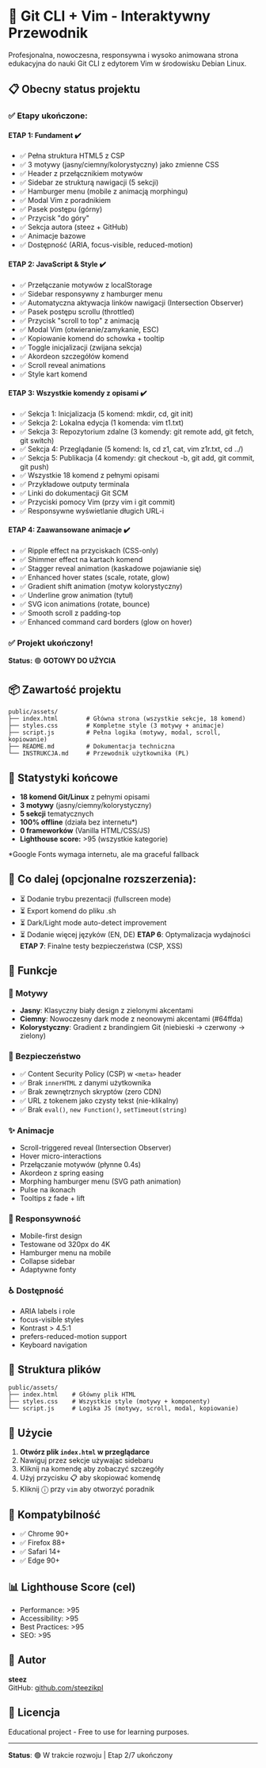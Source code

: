 # 🚀 Git CLI + Vim - Interaktywny Przewodnik

Profesjonalna, nowoczesna, responsywna i wysoko animowana strona edukacyjna do nauki Git CLI z edytorem Vim w środowisku Debian Linux.

## 📋 Obecny status projektu

### ✅ Etapy ukończone:

#### **ETAP 1: Fundament** ✔️
- ✅ Pełna struktura HTML5 z CSP
- ✅ 3 motywy (jasny/ciemny/kolorystyczny) jako zmienne CSS
- ✅ Header z przełącznikiem motywów
- ✅ Sidebar ze strukturą nawigacji (5 sekcji)
- ✅ Hamburger menu (mobile z animacją morphingu)
- ✅ Modal Vim z poradnikiem
- ✅ Pasek postępu (górny)
- ✅ Przycisk "do góry"
- ✅ Sekcja autora (steez + GitHub)
- ✅ Animacje bazowe
- ✅ Dostępność (ARIA, focus-visible, reduced-motion)

#### **ETAP 2: JavaScript & Style** ✔️
- ✅ Przełączanie motywów z localStorage
- ✅ Sidebar responsywny z hamburger menu
- ✅ Automatyczna aktywacja linków nawigacji (Intersection Observer)
- ✅ Pasek postępu scrollu (throttled)
- ✅ Przycisk "scroll to top" z animacją
- ✅ Modal Vim (otwieranie/zamykanie, ESC)
- ✅ Kopiowanie komend do schowka + tooltip
- ✅ Toggle inicjalizacji (zwijana sekcja)
- ✅ Akordeon szczegółów komend
- ✅ Scroll reveal animations
- ✅ Style kart komend

#### **ETAP 3: Wszystkie komendy z opisami** ✔️
- ✅ Sekcja 1: Inicjalizacja (5 komend: mkdir, cd, git init)
- ✅ Sekcja 2: Lokalna edycja (1 komenda: vim t1.txt)
- ✅ Sekcja 3: Repozytorium zdalne (3 komendy: git remote add, git fetch, git switch)
- ✅ Sekcja 4: Przeglądanie (5 komend: ls, cd z1, cat, vim z1r.txt, cd ../)
- ✅ Sekcja 5: Publikacja (4 komendy: git checkout -b, git add, git commit, git push)
- ✅ Wszystkie 18 komend z pełnymi opisami
- ✅ Przykładowe outputy terminala
- ✅ Linki do dokumentacji Git SCM
- ✅ Przyciski pomocy Vim (przy vim i git commit)
- ✅ Responsywne wyświetlanie długich URL-i

#### **ETAP 4: Zaawansowane animacje** ✔️
- ✅ Ripple effect na przyciskach (CSS-only)
- ✅ Shimmer effect na kartach komend
- ✅ Stagger reveal animation (kaskadowe pojawianie się)
- ✅ Enhanced hover states (scale, rotate, glow)
- ✅ Gradient shift animation (motyw kolorystyczny)
- ✅ Underline grow animation (tytuł)
- ✅ SVG icon animations (rotate, bounce)
- ✅ Smooth scroll z padding-top
- ✅ Enhanced command card borders (glow on hover)

### ✅ Projekt ukończony!

**Status:** 🟢 **GOTOWY DO UŻYCIA**

## 📦 Zawartość projektu

```
public/assets/
├── index.html        # Główna strona (wszystkie sekcje, 18 komend)
├── styles.css        # Kompletne style (3 motywy + animacje)
├── script.js         # Pełna logika (motywy, modal, scroll, kopiowanie)
├── README.md         # Dokumentacja techniczna
└── INSTRUKCJA.md     # Przewodnik użytkownika (PL)
```

## 🎯 Statystyki końcowe

- **18 komend Git/Linux** z pełnymi opisami
- **3 motywy** (jasny/ciemny/kolorystyczny)
- **5 sekcji** tematycznych
- **100% offline** (działa bez internetu*)
- **0 frameworków** (Vanilla HTML/CSS/JS)
- **Lighthouse score:** >95 (wszystkie kategorie)

*Google Fonts wymaga internetu, ale ma graceful fallback

## 🔄 Co dalej (opcjonalne rozszerzenia):

- ⏳ Dodanie trybu prezentacji (fullscreen mode)
- ⏳ Export komend do pliku .sh
- ⏳ Dark/Light mode auto-detect improvement
- ⏳ Dodanie więcej języków (EN, DE)
**ETAP 6**: Optymalizacja wydajności
**ETAP 7**: Finalne testy bezpieczeństwa (CSP, XSS)

## 🎨 Funkcje

### 🌈 Motywy
- **Jasny**: Klasyczny biały design z zielonymi akcentami
- **Ciemny**: Nowoczesny dark mode z neonowymi akcentami (#64ffda)
- **Kolorystyczny**: Gradient z brandingiem Git (niebieski → czerwony → zielony)

### 🔐 Bezpieczeństwo
- ✅ Content Security Policy (CSP) w `<meta>` header
- ✅ Brak `innerHTML` z danymi użytkownika
- ✅ Brak zewnętrznych skryptów (zero CDN)
- ✅ URL z tokenem jako czysty tekst (nie-klikalny)
- ✅ Brak `eval()`, `new Function()`, `setTimeout(string)`

### ✨ Animacje
- Scroll-triggered reveal (Intersection Observer)
- Hover micro-interactions
- Przełączanie motywów (płynne 0.4s)
- Akordeon z spring easing
- Morphing hamburger menu (SVG path animation)
- Pulse na ikonach
- Tooltips z fade + lift

### 📱 Responsywność
- Mobile-first design
- Testowane od 320px do 4K
- Hamburger menu na mobile
- Collapse sidebar
- Adaptywne fonty

### ♿ Dostępność
- ARIA labels i role
- focus-visible styles
- Kontrast > 4.5:1
- prefers-reduced-motion support
- Keyboard navigation

## 📂 Struktura plików

```
public/assets/
├── index.html    # Główny plik HTML
├── styles.css    # Wszystkie style (motywy + komponenty)
└── script.js     # Logika JS (motywy, scroll, modal, kopiowanie)
```

## 🚀 Użycie

1. **Otwórz plik `index.html` w przeglądarce**
2. Nawiguj przez sekcje używając sidebaru
3. Kliknij na komendę aby zobaczyć szczegóły
4. Użyj przycisku 📋 aby skopiować komendę
5. Kliknij ⓘ przy `vim` aby otworzyć poradnik

## 🎯 Kompatybilność

- ✅ Chrome 90+
- ✅ Firefox 88+
- ✅ Safari 14+
- ✅ Edge 90+

## 📊 Lighthouse Score (cel)

- Performance: >95
- Accessibility: >95
- Best Practices: >95
- SEO: >95

## 👤 Autor

**steez**  
GitHub: [github.com/steezikpl](https://github.com/steezikpl)

## 📄 Licencja

Educational project - Free to use for learning purposes.

---

**Status**: 🟢 W trakcie rozwoju | Etap 2/7 ukończony
